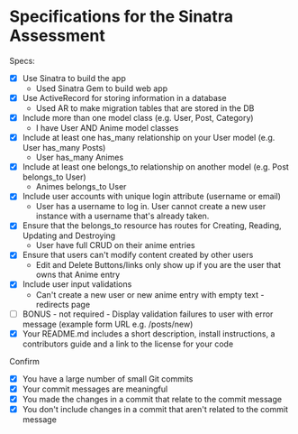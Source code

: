 # Specifications for the Sinatra Assessment

Specs:
- [x] Use Sinatra to build the app 
    - Used Sinatra Gem to build web app
- [X] Use ActiveRecord for storing information in a database
    - Used AR to make migration tables that are stored in the DB
- [X] Include more than one model class (e.g. User, Post, Category)
    - I have User AND Anime model classes
- [X] Include at least one has_many relationship on your User model (e.g. User has_many Posts)
    - User has_many Animes
- [X] Include at least one belongs_to relationship on another model (e.g. Post belongs_to User)
    - Animes belongs_to User
- [X] Include user accounts with unique login attribute (username or email)
    - User has a username to log in. User cannot create a new user instance with a username that's already taken.
- [X] Ensure that the belongs_to resource has routes for Creating, Reading, Updating and Destroying
    - User have full CRUD on their anime entries
- [X] Ensure that users can't modify content created by other users
    - Edit and Delete Buttons/links only show up if you are the user that owns that Anime entry
- [X] Include user input validations
    - Can't create a new user or new anime entry with empty text - redirects page
- [ ] BONUS - not required - Display validation failures to user with error message (example form URL e.g. /posts/new)
- [X] Your README.md includes a short description, install instructions, a contributors guide and a link to the license for your code

Confirm
- [X] You have a large number of small Git commits
- [X] Your commit messages are meaningful
- [X] You made the changes in a commit that relate to the commit message
- [X] You don't include changes in a commit that aren't related to the commit message
